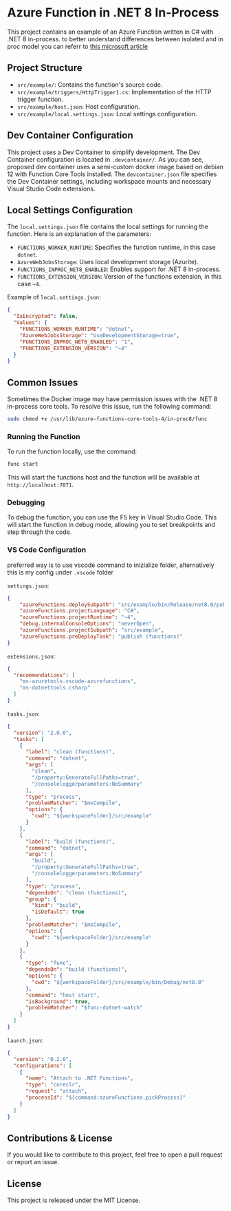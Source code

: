 # Azure Function in .NET 8 In-Process

This project contains an example of an Azure Function written in C# with .NET 8 in-process.
to better understand differences between isolated and in proc model you can referr to [this microsoft article](https://learn.microsoft.com/en-us/azure/azure-functions/dotnet-isolated-in-process-differences)


## Project Structure

- `src/example/`: Contains the function's source code.
- `src/example/triggers/HttpTrigger1.cs`: Implementation of the HTTP trigger function.
- `src/example/host.json`: Host configuration.
- `src/example/local.settings.json`: Local settings configuration.

## Dev Container Configuration

This project uses a Dev Container to simplify development. The Dev Container configuration is located in `.devcontainer/`.
As you can see, proposed dev container uses a semi-custom docker image based on debian 12 with Function Core Tools installed.
The `devcontainer.json` file specifies the Dev Container settings, including workspace mounts and necessary Visual Studio Code extensions.

## Local Settings Configuration

The `local.settings.json` file contains the local settings for running the function. Here is an explanation of the parameters:

- `FUNCTIONS_WORKER_RUNTIME`: Specifies the function runtime, in this case `dotnet`.
- `AzureWebJobsStorage`: Uses local development storage (Azurite).
- `FUNCTIONS_INPROC_NET8_ENABLED`: Enables support for .NET 8 in-process.
- `FUNCTIONS_EXTENSION_VERSION`: Version of the functions extension, in this case `~4`.

Example of `local.settings.json`:
```json
{
  "IsEncrypted": false,
  "Values": {
    "FUNCTIONS_WORKER_RUNTIME": "dotnet",
    "AzureWebJobsStorage": "UseDevelopmentStorage=true",
    "FUNCTIONS_INPROC_NET8_ENABLED": "1",
    "FUNCTIONS_EXTENSION_VERSION": "~4"
  }
}
```

## Common Issues

Sometimes the Docker image may have permission issues with the .NET 8 in-process core tools. To resolve this issue, run the following command:

```sh
sudo chmod +x /usr/lib/azure-functions-core-tools-4/in-proc8/func
```

### Running the Function

To run the function locally, use the command:

```sh
func start
```
This will start the functions host and the function will be available at `http://localhost:7071`.

### Debugging

To debug the function, you can use the F5 key in Visual Studio Code. This will start the function in debug mode, allowing you to set breakpoints and step through the code.

### VS Code Configuration
preferred way is to use vscode command to inizialize folder, alternatively this is my config under `.vscode` folder

`settings.json`:

```json
{
    "azureFunctions.deploySubpath": "src/example/bin/Release/net8.0/publish",
    "azureFunctions.projectLanguage": "C#",
    "azureFunctions.projectRuntime": "~4",
    "debug.internalConsoleOptions": "neverOpen",
    "azureFunctions.projectSubpath": "src/example",
    "azureFunctions.preDeployTask": "publish (functions)"
}
```

`extensions.json`:

```json
{
  "recommendations": [
    "ms-azuretools.vscode-azurefunctions",
    "ms-dotnettools.csharp"
  ]
}
```

`tasks.json`:

```json
{
  "version": "2.0.0",
  "tasks": [
    {
      "label": "clean (functions)",
      "command": "dotnet",
      "args": [
        "clean",
        "/property:GenerateFullPaths=true",
        "/consoleloggerparameters:NoSummary"
      ],
      "type": "process",
      "problemMatcher": "$msCompile",
      "options": {
        "cwd": "${workspaceFolder}/src/example"
      }
    },
    {
      "label": "build (functions)",
      "command": "dotnet",
      "args": [
        "build",
        "/property:GenerateFullPaths=true",
        "/consoleloggerparameters:NoSummary"
      ],
      "type": "process",
      "dependsOn": "clean (functions)",
      "group": {
        "kind": "build",
        "isDefault": true
      },
      "problemMatcher": "$msCompile",
      "options": {
        "cwd": "${workspaceFolder}/src/example"
      }
    },
    {
      "type": "func",
      "dependsOn": "build (functions)",
      "options": {
        "cwd": "${workspaceFolder}/src/example/bin/Debug/net8.0"
      },
      "command": "host start",
      "isBackground": true,
      "problemMatcher": "$func-dotnet-watch"
    }
  ]
}
```

`launch.json`:

```json
{
  "version": "0.2.0",
  "configurations": [
    {
      "name": "Attach to .NET Functions",
      "type": "coreclr",
      "request": "attach",
      "processId": "${command:azureFunctions.pickProcess}"
    }
  ]
}
```

## Contributions & License

If you would like to contribute to this project, feel free to open a pull request or report an issue.

## License

This project is released under the MIT License.